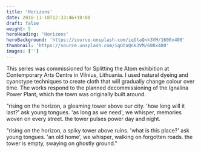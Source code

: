 ```yaml
---
title: 'Horizons'
date: 2018-11-18T12:33:46+10:00
draft: false
weight: 5
heroHeading: 'Horizons'
heroBackground: 'https://source.unsplash.com/iqGtaQnk3VM/1600x400'
thumbnail: 'https://source.unsplash.com/iqGtaQnk3VM/600x400'
images: ['']
---
```


This series was commissioned for Splitting the Atom exhibition at Contemporary Arts Centre in Vilnius, Lithuania. I used natural dyeing and cyanotype techniques to create cloth that will gradually change colour over time. The works respond to the planned decommissioning of the Ignalina Power Plant, which the town was originally built around. 

"rising on the horizon, a gleaming tower above our city. 'how long will it last?' ask young tongues. 'as long as we need', we whisper, memories woven on every street. the tower pulses power day and night. 

"rising on the horizon, a spiky tower above ruins. 'what is this place?' ask young tongues. 'an old home', we whisper, walking on forgotten roads. the tower is empty, swaying on ghostly ground." 

